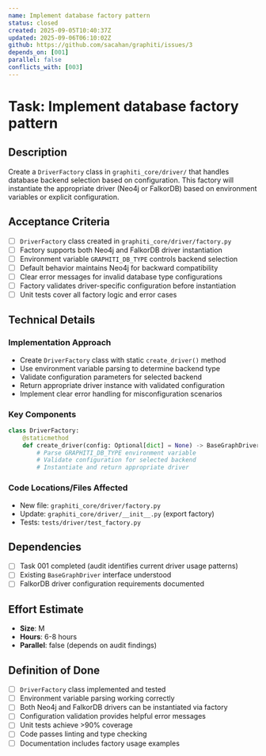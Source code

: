 ```yaml
---
name: Implement database factory pattern
status: closed
created: 2025-09-05T10:40:37Z
updated: 2025-09-06T06:10:02Z
github: https://github.com/sacahan/graphiti/issues/3
depends_on: [001]
parallel: false
conflicts_with: [003]
---
```


# Task: Implement database factory pattern

## Description

Create a `DriverFactory` class in `graphiti_core/driver/` that handles database backend selection based on configuration. This factory will instantiate the appropriate driver (Neo4j or FalkorDB) based on environment variables or explicit configuration.

## Acceptance Criteria

- [ ] `DriverFactory` class created in `graphiti_core/driver/factory.py`
- [ ] Factory supports both Neo4j and FalkorDB driver instantiation
- [ ] Environment variable `GRAPHITI_DB_TYPE` controls backend selection
- [ ] Default behavior maintains Neo4j for backward compatibility
- [ ] Clear error messages for invalid database type configurations
- [ ] Factory validates driver-specific configuration before instantiation
- [ ] Unit tests cover all factory logic and error cases

## Technical Details

### Implementation Approach

- Create `DriverFactory` class with static `create_driver()` method
- Use environment variable parsing to determine backend type
- Validate configuration parameters for selected backend
- Return appropriate driver instance with validated configuration
- Implement clear error handling for misconfiguration scenarios

### Key Components

```python
class DriverFactory:
    @staticmethod
    def create_driver(config: Optional[dict] = None) -> BaseGraphDriver:
        # Parse GRAPHITI_DB_TYPE environment variable
        # Validate configuration for selected backend
        # Instantiate and return appropriate driver
```

### Code Locations/Files Affected

- New file: `graphiti_core/driver/factory.py`
- Update: `graphiti_core/driver/__init__.py` (export factory)
- Tests: `tests/driver/test_factory.py`

## Dependencies

- [ ] Task 001 completed (audit identifies current driver usage patterns)
- [ ] Existing `BaseGraphDriver` interface understood
- [ ] FalkorDB driver configuration requirements documented

## Effort Estimate

- **Size**: M
- **Hours**: 6-8 hours
- **Parallel**: false (depends on audit findings)

## Definition of Done

- [ ] `DriverFactory` class implemented and tested
- [ ] Environment variable parsing working correctly
- [ ] Both Neo4j and FalkorDB drivers can be instantiated via factory
- [ ] Configuration validation provides helpful error messages
- [ ] Unit tests achieve >90% coverage
- [ ] Code passes linting and type checking
- [ ] Documentation includes factory usage examples
